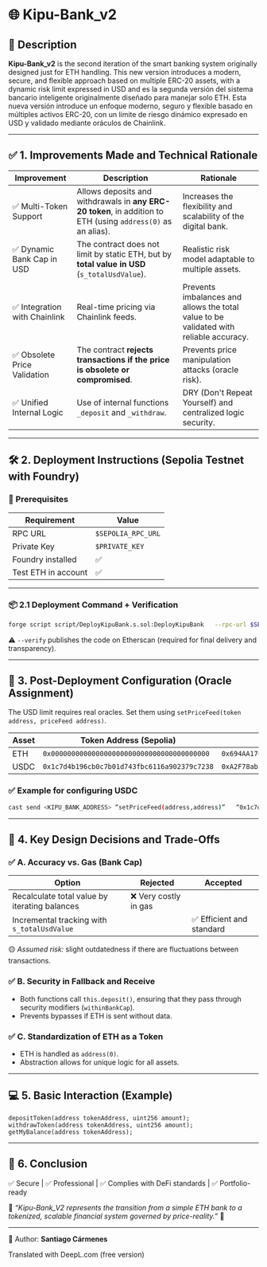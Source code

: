 # 🌐 Kipu-Bank_v2

## 🔹 Description

**Kipu-Bank_v2** is the second iteration of the smart banking system originally designed just for ETH handling. This new version introduces a modern, secure, and flexible approach based on multiple ERC-20 assets, with a dynamic risk limit expressed in USD and
 es la segunda versión del sistema bancario inteligente originalmente diseñado para manejar solo ETH. Esta nueva versión introduce un enfoque moderno, seguro y flexible basado en múltiples activos ERC-20, con un límite de riesgo dinámico expresado en USD y validado mediante oráculos de Chainlink.

---

## ✅ 1. Improvements Made and Technical Rationale

| Improvement | Description | Rationale |
|--------|------------|------------|
| ✅ Multi-Token Support | Allows deposits and withdrawals in **any ERC-20 token**, in addition to ETH (using `address(0)` as an alias). | Increases the flexibility and scalability of the digital bank. |
| ✅ Dynamic Bank Cap in USD | The contract does not limit by static ETH, but by **total value in USD** (`s_totalUsdValue`). | Realistic risk model adaptable to multiple assets. |
| ✅ Integration with Chainlink | Real-time pricing via Chainlink feeds. | Prevents imbalances and allows the total value to be validated with reliable accuracy. |
| ✅ Obsolete Price Validation | The contract **rejects transactions if the price is obsolete or compromised**. | Prevents price manipulation attacks (oracle risk). |
| ✅ Unified Internal Logic | Use of internal functions `_deposit` and `_withdraw`. | DRY (Don't Repeat Yourself) and centralized logic security. |

---

## 🛠️ 2. Deployment Instructions (Sepolia Testnet with Foundry)

### 📍 Prerequisites

| Requirement | Value |
|-----------|-------|
| RPC URL | `$SEPOLIA_RPC_URL` |
| Private Key | `$PRIVATE_KEY` |
| Foundry installed | ✅ |
| Test ETH in account | ✅ |

---

### 📦 2.1 Deployment Command + Verification

```bash
forge script script/DeployKipuBank.s.sol:DeployKipuBank   --rpc-url $SEPOLIA_RPC_URL   --private-key $PRIVATE_KEY   --broadcast   --verify   -vvvv
```

⚠️ `--verify` publishes the code on Etherscan (required for final delivery and transparency).

---

## 📍 3. Post-Deployment Configuration (Oracle Assignment)

The USD limit requires real oracles. Set them using `setPriceFeed(token address, priceFeed address)`.

| Asset | Token Address (Sepolia) | Chainlink Price Feed |
|--------|--------------------------|----------------------|
| ETH | `0x000000000000000000000000000000000000000` | `0x694AA1769357215DE4FAC081bf1f309aDC325306` |
| USDC | `0x1c7d4b196cb0c7b01d743fbc6116a902379c7238` | `0xA2F78ab2355fe2f984D808B5CeE7FD0A93D5270E` |

### ✅ Example for configuring USDC

```bash
cast send <KIPU_BANK_ADDRESS> “setPriceFeed(address,address)”   “0x1c7d4b196cb0c7b01d743fbc6116a902379c7238”   “0xA2F78ab2355fe2f984D808B5CeE7FD0A93D5270E”   --private-key $PRIVATE_KEY
```

---

## 🧩 4. Key Design Decisions and Trade-Offs

### ✅ A. Accuracy vs. Gas (Bank Cap)
| Option | Rejected | Accepted |
|--------|-----------|----------|
| Recalculate total value by iterating balances | ❌ Very costly in gas | |
| Incremental tracking with `s_totalUsdValue` | | ✅ Efficient and standard |

🟡 *Assumed risk:* slight outdatedness if there are fluctuations between transactions.

### ✅ B. Security in Fallback and Receive

- Both functions call `this.deposit()`, ensuring that they pass through security modifiers (`withinBankCap`).
- Prevents bypasses if ETH is sent without data.

### ✅ C. Standardization of ETH as a Token
- ETH is handled as `address(0)`.
- Abstraction allows for unique logic for all assets.

---

## 💻 5. Basic Interaction (Example)

```solidity
depositToken(address tokenAddress, uint256 amount);
withdrawToken(address tokenAddress, uint256 amount);
getMyBalance(address tokenAddress);
```

---

## 🏁 6. Conclusion

✅ Secure  | ✅ Professional | ✅ Complies with DeFi standards | ✅ Portfolio-ready

💬 *“Kipu-Bank_V2 represents the transition from a simple ETH bank to a tokenized, scalable financial system governed by price-reality.”* 🚀

---

👤 Author: **Santiago Cármenes**

Translated with DeepL.com (free version)
